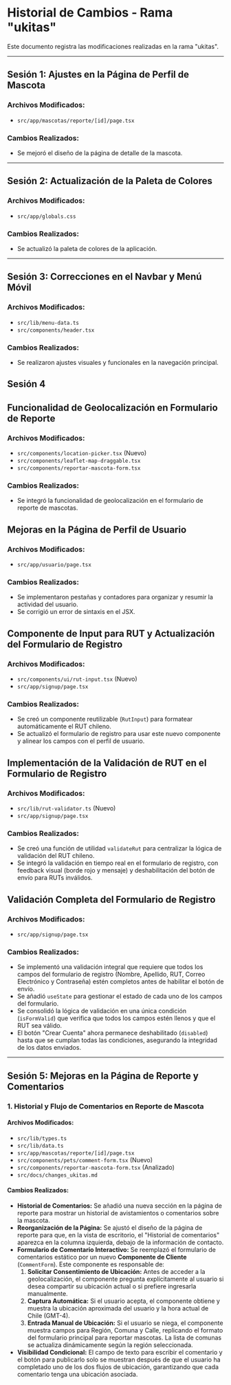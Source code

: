 # Historial de Cambios - Rama "ukitas"

Este documento registra las modificaciones realizadas en la rama "ukitas".

---

## Sesión 1: Ajustes en la Página de Perfil de Mascota

### Archivos Modificados:
- `src/app/mascotas/reporte/[id]/page.tsx`

### Cambios Realizados:
- Se mejoró el diseño de la página de detalle de la mascota.

--- 

## Sesión 2: Actualización de la Paleta de Colores

### Archivos Modificados:
- `src/app/globals.css`

### Cambios Realizados:
- Se actualizó la paleta de colores de la aplicación.

---

## Sesión 3: Correcciones en el Navbar y Menú Móvil

### Archivos Modificados:
- `src/lib/menu-data.ts`
- `src/components/header.tsx`

### Cambios Realizados:
- Se realizaron ajustes visuales y funcionales en la navegación principal.

## Sesión 4 
##  Funcionalidad de Geolocalización en Formulario de Reporte

### Archivos Modificados:
- `src/components/location-picker.tsx` (Nuevo)
- `src/components/leaflet-map-draggable.tsx`
- `src/components/reportar-mascota-form.tsx`

### Cambios Realizados:
- Se integró la funcionalidad de geolocalización en el formulario de reporte de mascotas.

## Mejoras en la Página de Perfil de Usuario

### Archivos Modificados:
- `src/app/usuario/page.tsx`

### Cambios Realizados:
- Se implementaron pestañas y contadores para organizar y resumir la actividad del usuario.
- Se corrigió un error de sintaxis en el JSX.

## Componente de Input para RUT y Actualización del Formulario de Registro

### Archivos Modificados:
- `src/components/ui/rut-input.tsx` (Nuevo)
- `src/app/signup/page.tsx`

### Cambios Realizados:
- Se creó un componente reutilizable (`RutInput`) para formatear automáticamente el RUT chileno.
- Se actualizó el formulario de registro para usar este nuevo componente y alinear los campos con el perfil de usuario.

## Implementación de la Validación de RUT en el Formulario de Registro

### Archivos Modificados:
- `src/lib/rut-validator.ts` (Nuevo)
- `src/app/signup/page.tsx`

### Cambios Realizados:
- Se creó una función de utilidad `validateRut` para centralizar la lógica de validación del RUT chileno.
- Se integró la validación en tiempo real en el formulario de registro, con feedback visual (borde rojo y mensaje) y deshabilitación del botón de envío para RUTs inválidos.

## Validación Completa del Formulario de Registro

### Archivos Modificados:
- `src/app/signup/page.tsx`

### Cambios Realizados:
- Se implementó una validación integral que requiere que todos los campos del formulario de registro (Nombre, Apellido, RUT, Correo Electrónico y Contraseña) estén completos antes de habilitar el botón de envío.
- Se añadió `useState` para gestionar el estado de cada uno de los campos del formulario.
- Se consolidó la lógica de validación en una única condición (`isFormValid`) que verifica que todos los campos estén llenos y que el RUT sea válido.
- El botón "Crear Cuenta" ahora permanece deshabilitado (`disabled`) hasta que se cumplan todas las condiciones, asegurando la integridad de los datos enviados.

---

## Sesión 5: Mejoras en la Página de Reporte y Comentarios

### 1. Historial y Flujo de Comentarios en Reporte de Mascota

#### Archivos Modificados:
- `src/lib/types.ts`
- `src/lib/data.ts`
- `src/app/mascotas/reporte/[id]/page.tsx`
- `src/components/pets/comment-form.tsx` (Nuevo)
- `src/components/reportar-mascota-form.tsx` (Analizado)
- `src/docs/changes_ukitas.md`

#### Cambios Realizados:
- **Historial de Comentarios:** Se añadió una nueva sección en la página de reporte para mostrar un historial de avistamientos o comentarios sobre la mascota.
- **Reorganización de la Página:** Se ajustó el diseño de la página de reporte para que, en la vista de escritorio, el "Historial de comentarios" aparezca en la columna izquierda, debajo de la información de contacto.
- **Formulario de Comentario Interactivo:** Se reemplazó el formulario de comentarios estático por un nuevo **Componente de Cliente** (`CommentForm`). Este componente es responsable de:
    1.  **Solicitar Consentimiento de Ubicación:** Antes de acceder a la geolocalización, el componente pregunta explícitamente al usuario si desea compartir su ubicación actual o si prefiere ingresarla manualmente.
    2.  **Captura Automática:** Si el usuario acepta, el componente obtiene y muestra la ubicación aproximada del usuario y la hora actual de Chile (GMT-4).
    3.  **Entrada Manual de Ubicación:** Si el usuario se niega, el componente muestra campos para Región, Comuna y Calle, replicando el formato del formulario principal para reportar mascotas. La lista de comunas se actualiza dinámicamente según la región seleccionada.
- **Visibilidad Condicional:** El campo de texto para escribir el comentario y el botón para publicarlo solo se muestran después de que el usuario ha completado uno de los dos flujos de ubicación, garantizando que cada comentario tenga una ubicación asociada.
